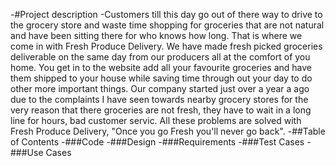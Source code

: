 -#Project description 
-Customers till this day go out of there way to drive to the grocery store and waste time shopping for groceries that are not natural and have been sitting there for who knows how long. That is where we come in with Fresh Produce Delivery. We have made fresh picked groceries deliverable on the same day from our producers all at the comfort of you home. You get in to the website add all your favourite groceries and have them shipped to your house while saving time through out your day to do other more important things. Our company started just over a year a ago due to the complaints I have seen towards nearby grocery stores for the very reason that there groceries are not fresh, they have to wait in a long line for hours, bad customer servic. All these problems are solved with Fresh Produce Delivery, "Once you go Fresh you'll never go back".
-##Table of Contents
-###Code
-###Design
-###Requirements
-###Test Cases 
-###Use Cases

